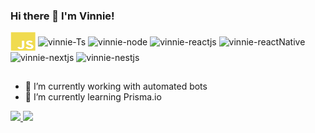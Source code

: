 ### Hi there 👋 I'm Vinnie!

<div>
  <img align="center" alt="vinnie-Js" height="30" width="40" src="https://raw.githubusercontent.com/devicons/devicon/master/icons/javascript/javascript-plain.svg" />
  <img align="center" alt="vinnie-Ts" height="30" width="40" src="https://xesque.rocketseat.dev/platform/tech/typescript.svg" />
  <img align="center" alt="vinnie-node" height="30" width="40" src="https://xesque.rocketseat.dev/platform/tech/node.svg" />
  <img align="center" alt="vinnie-reactjs" height="30" width="40" src="https://xesque.rocketseat.dev/platform/tech/reactjs.svg" />
  <img align="center" alt="vinnie-reactNative" height="30" width="40" src="https://xesque.rocketseat.dev/platform/tech/react-native.svg" />
  <img align="center" alt="vinnie-nextjs" height="30" width="40" src="https://xesque.rocketseat.dev/platform/tech/nextjs.svg" />
  <img align="center" alt="vinnie-nestjs" height="30" width="40" src="https://xesque.rocketseat.dev/platform/tech/1663679627579.svg" />
<div>
  
##

- 🔭 I’m currently working with automated bots
- 🌱 I’m currently learning Prisma.io

<div>
  <a href="https://github.com/mpvinnie">
    <img height="180em" src="https://github-readme-stats.vercel.app/api?username=mpvinnie&show_icons=true&theme=dracula&include_all_commits=true&count_private=true" />
    <img height="180em" src="https://github-readme-stats.vercel.app/api/top-langs/?username=mpvinnie&layout=compact&langs_count=16&theme=dracula" />
  </a>
<div>

